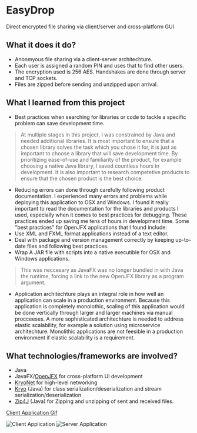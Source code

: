 # EasyDrop
Direct encrypted file sharing via client/server and cross-platform GUI

## What it does it do?
- Anonmyous file sharing via a client-server architechture.
- Each user is assigned a random PIN and uses that to find other users.
- The encryption used is 256 AES. Handshakes are done through server and TCP sockets.
- Files are zipped before sending and unzipped upon arrival.

## What I learned from this project
- Best practices when searching for libraries or code to tackle a specific problem can save development time.
> At multiple stages in this project, I was constrained by Java and needed additional libraries. It is most important to ensure that a chosen library solves the task which you chose it for, it is just as important to choose a library that will save development time. By prioritizing ease-of-use and familiarity of the product, for example choosing a native Java library, I saved countless hours in development. It is also important to research competetive products to ensure that the chosen product is the best choice. 
- Reducing errors can done through carefully following product documentation. I experienced many errors and problems while deploying this application to OSX and Windows. I found it really important to read the documentation for the libraries and products I used, especially when it comes to best practices for debugging. These practices ended up saving me tens of hours in development time. Some "best practices" for OpenJFX applications that I found include:
- Use XML and FXML format applications instead of a text editor.
- Deal with package and version management correctly by keeping up-to-date files and following best practices.
- Wrap A JAR file with scripts into a native executible for OSX and Windows applications.
> This was neccesary as JavaFX was no longer bundled in with Java the runtime, forcing a link to the new OpenJFX library as a program argument.
- Application architechture plays an integral role in how well an application can scale in a production environment. Because this application is completely monolothic, scaling of this application would be done vertically through larger and larger machines via manual procceeses. A more sophisticated architechture is needed to address elastic scalability, for example a solution using microservice architechture. Monolithic applications are not feesible in a production environment if elastic scalability is a requirement.

## What technologies/frameworks are involved?
- Java
- JavaFX/[OpenJFX](https://openjfx.io/) for cross-platform UI development
- [KryoNet](https://github.com/EsotericSoftware/kryonet) for high-level networking
- [Kryo](https://github.com/EsotericSoftware/kryo) (Java) for class serialization/deserialization and stream serialization/deserialization
- [Zip4J](https://github.com/srikanth-lingala/zip4j) (Java) for Zipping and unzipping of sent and received files.

[Client Application Gif](https://i.gyazo.com/346f5f6dda1f1abe48c9c1410de140fa.mp4)

![Client Application](https://i.gyazo.com/f16f55add65bec9996d8c8df7e84d3f1.png)
![Server Application](https://i.gyazo.com/7bf29ff31750435c1a853afdabad946e.png)

